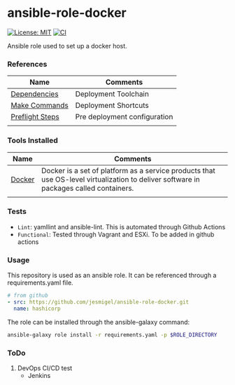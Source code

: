 # ansible-role-docker
[![License: MIT](https://img.shields.io/badge/License-MIT-yellow.svg)](https://opensource.org/licenses/MIT) 
[![CI](https://github.com/jesmigel/ansible-role-docker/actions/workflows/build.yaml/badge.svg?branch=main)](https://github.com/jesmigel/ansible-role-docker/actions/workflows/build.yaml)

Ansible role used to set up a docker host.

### References
| Name | Comments |
| - | - |
| [Dependencies](https://github.com/jesmigel/ansible-role-common#dependencies) | Deployment Toolchain |
| [Make Commands](https://github.com/jesmigel/ansible-role-common#make-commands) | Deployment Shortcuts |
| [Preflight Steps](https://github.com/jesmigel/ansible-role-common#preflieght-steps) | Pre deployment configuration 
|||

### Tools Installed
| Name | Comments |
| - | - |
| [Docker](https://docs.docker.com/) | Docker is a set of platform as a service products that use OS-level virtualization to deliver software in packages called containers. |
|||

### Tests
- `Lint`: yamllint and ansible-lint. This is automated through Github Actions
- `Functional`: Tested through Vagrant and ESXi. To be added in github actions

### Usage
This repository is used as an ansible role. It can be referenced through a requirements.yaml file.
```yaml
# from github
- src: https://github.com/jesmigel/ansible-role-docker.git
  name: hashicorp
```

The role can be installed through the ansible-galaxy command:
```bash
ansible-galaxy role install -r requirements.yaml -p $ROLE_DIRECTORY
```

### ToDo
1. DevOps CI/CD test
    - Jenkins

